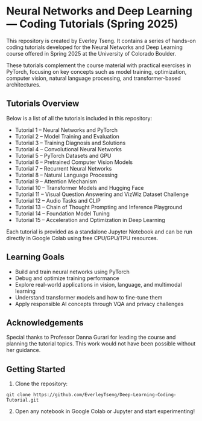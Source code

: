 # Neural Networks and Deep Learning — Coding Tutorials (Spring 2025)

This repository is created by Everley Tseng. It contains a series of hands-on coding tutorials developed for the Neural Networks and Deep Learning course offered in Spring 2025 at the University of Colorado Boulder.

These tutorials complement the course material with practical exercises in PyTorch, focusing on key concepts such as model training, optimization, computer vision, natural language processing, and transformer-based architectures.

## Tutorials Overview

Below is a list of all the tutorials included in this repository:

- Tutorial 1 – Neural Networks and PyTorch
- Tutorial 2 – Model Training and Evaluation
- Tutorial 3 – Training Diagnosis and Solutions
- Tutorial 4 – Convolutional Neural Networks
- Tutorial 5 – PyTorch Datasets and GPU
- Tutorial 6 – Pretrained Computer Vision Models
- Tutorial 7 – Recurrent Neural Networks
- Tutorial 8 – Natural Language Processing
- Tutorial 9 – Attention Mechanism
- Tutorial 10 – Transformer Models and Hugging Face
- Tutorial 11 – Visual Question Answering and VizWiz Dataset Challenge
- Tutorial 12 – Audio Tasks and CLIP
- Tutorial 13 – Chain of Thought Prompting and Inference Playground
- Tutorial 14 – Foundation Model Tuning
- Tutorial 15 – Acceleration and Optimization in Deep Learning

Each tutorial is provided as a standalone Jupyter Notebook and can be run directly in Google Colab using free CPU/GPU/TPU resources.

## Learning Goals

- Build and train neural networks using PyTorch
- Debug and optimize training performance
- Explore real-world applications in vision, language, and multimodal learning
- Understand transformer models and how to fine-tune them
- Apply responsible AI concepts through VQA and privacy challenges

## Acknowledgements

Special thanks to Professor Danna Gurari for leading the course and planning the tutorial topics. This work would not have been possible without her guidance.

## Getting Started
1. Clone the repository:
```
git clone https://github.com/EverleyTseng/Deep-Learning-Coding-Tutorial.git
```
2. Open any notebook in Google Colab or Jupyter and start experimenting!
